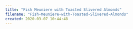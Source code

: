 ```yaml
---
title: "Fish Meuniere with Toasted Slivered Almonds"
filename: "Fish-Meuniere-with-Toasted-Slivered-Almonds"
created: 2020-03-07 10:44:48
---
```

